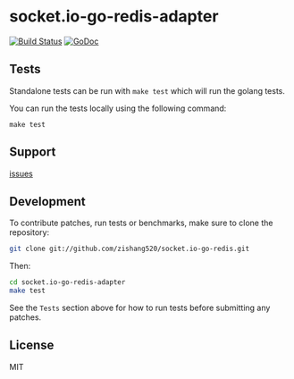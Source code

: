 
# socket.io-go-redis-adapter

[![Build Status](https://github.com/zishang520/socket.io-go-redis/workflows/Go/badge.svg?branch=main)](https://github.com/zishang520/socket.io-go-redis/actions)
[![GoDoc](https://pkg.go.dev/badge/github.com/zishang520/socket.io-go-redis?utm_source=godoc)](https://pkg.go.dev/github.com/zishang520/socket.io-go-redis)

## Tests

Standalone tests can be run with `make test` which will run the golang tests.

You can run the tests locally using the following command:

```
make test
```

## Support

[issues](https://github.com/zishang520/socket.io-go-redis/issues)

## Development

To contribute patches, run tests or benchmarks, make sure to clone the
repository:

```bash
git clone git://github.com/zishang520/socket.io-go-redis.git
```

Then:

```bash
cd socket.io-go-redis-adapter
make test
```

See the `Tests` section above for how to run tests before submitting any patches.

## License

MIT

